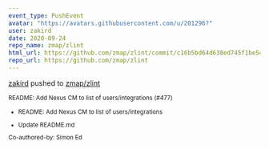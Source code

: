 ```yaml
---
event_type: PushEvent
avatar: "https://avatars.githubusercontent.com/u/201296?"
user: zakird
date: 2020-09-24
repo_name: zmap/zlint
html_url: https://github.com/zmap/zlint/commit/c16b5bd64d638ed745f1be545bf3e2ee16989eb6
repo_url: https://github.com/zmap/zlint
---
```


<a href='https://github.com/zakird' target='_blank'>zakird</a> pushed to <a href='https://github.com/zmap/zlint' target='_blank'>zmap/zlint</a>

<small>README: Add Nexus CM to list of users/integrations (#477)

* README: Add Nexus CM to list of users/integrations

* Update README.md

Co-authored-by: Simon Ed